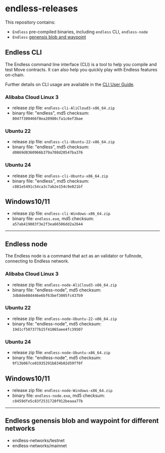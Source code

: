 # endless-releases

This repository contains:
- `Endless` pre-compiled binaries, including `endless` CLI, `endless-node`
- `Endless` [genensis blob and waypoint](#endless-genensis-blob-and-waypoint-for-different-networks)

## Endless CLI
The Endless command line interface (CLI) is a tool to help you compile and test Move contracts. It can also help you quickly play with Endless features on-chain.

Further details on CLI usage are available in the [CLI User Guide](https://docs.endless.link/endless/devbuild/build/endless-cli).

### Alibaba Cloud Linux 3
- release zip file: `endless-cli-AliCloud3-x86_64.zip`
- binary file: "endless", md5 checksum: `8047f300466f8ea20980cfa1c6ef3bae`

### Ubuntu 22
- release zip file: `endless-cli-Ubuntu-22-x86_64.zip`
- binary file: "endless", md5 checksum: `d0869d0360966b379a708d20547ba376`

### Ubuntu 24
- release zip file: `endless-cli-Ubuntu-x86_64.zip`
- binary file: "endless", md5 checksum: `c881e5491c54ca3c7ab2e154c9e821bf`

## Windows10/11
- release zip file: `endless-cli-Windows-x86_64.zip`
- binary file: `endless.exe`, md5 checksum: `a57ab419083f3e2f3ea66506dd2a2644`

---

## Endless node
The Endless node is a command that act as an validator or fullnode, connecting to Endless network.

### Alibaba Cloud Linux 3
- release zip file: `endless-node-AliCloud3-x86_64.zip`
- binary file: "endless-node", md5 checksum: `3db8de08d446e6bf63bef3005fc437b9`

### Ubuntu 22
- release zip file: `endless-node-Ubuntu-22-x86_64.zip`
- binary file: "endless-node", md5 checksum: `19d1cf507377b15f41065aee4fc39507`

### Ubuntu 24
- release zip file: `endless-node-Ubuntu-x86_64.zip`
- binary file: "endless-node", md5 checksum: `9f13b067ce01935291b834b02d59ff0f`

## Windows10/11
- release zip file: `endless-node-Windows-x86_64.zip`
- binary file: `endless-node.exe`, md5 checksum: `c8459dfe5c83f2531720f912beaaa77b`

---


## Endless genensis blob and waypoint for different networks
- endless-networks/testnet
- endless-networks/mainnet